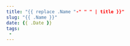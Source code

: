 ```yaml
---
title: "{{ replace .Name "-" " " | title }}"
slug: "{{ .Name }}"
date: {{ .Date }}
tags:
 - 
---
```


